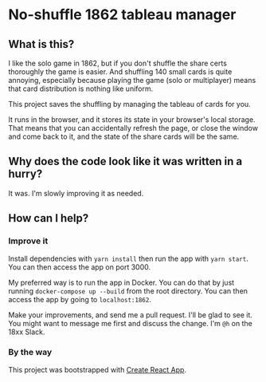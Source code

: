 # No-shuffle 1862 tableau manager

## What is this?

I like the solo game in 1862, but if you don't shuffle the share certs thoroughly the game is easier. And shuffling 140 small cards is quite annoying, especially because playing the game (solo or multiplayer) means that card distribution is nothing like uniform.

This project saves the shuffling by managing the tableau of cards for you.

It runs in the browser, and it stores its state in your browser's local storage. That means that you can accidentally refresh the page, or close the window and come back to it, and the state of the share cards will be the same.

## Why does the code look like it was written in a hurry?

It was. I'm slowly improving it as needed.

## How can I help?

### Improve it

Install dependencies with `yarn install` then run the app with `yarn start`. You can then access the app on port 3000.

My preferred way is to run the app in Docker. You can do that by just running `docker-compose up --build` from the root directory. You can then access the app by going to `localhost:1862`.

Make your improvements, and send me a pull request. I'll be glad to see it. You might want to message me first and discuss the change. I'm `@h` on the 18xx Slack.

### By the way

This project was bootstrapped with [Create React App](https://github.com/facebook/create-react-app).
